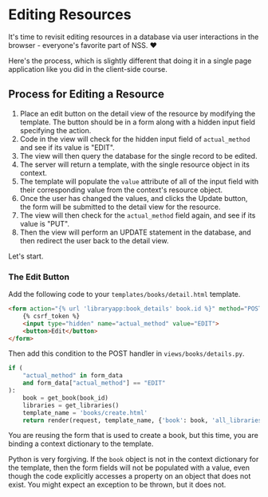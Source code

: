 # Editing Resources

It's time to revisit editing resources in a database via user interactions in the browser - everyone's favorite part of NSS. ❤️

Here's the process, which is slightly different that doing it in a single page application like you did in the client-side course.

## Process for Editing a Resource

1. Place an edit button on the detail view of the resource by modifying the template. The button should be in a form along with a hidden input field specifying the action.
1. Code in the view will check for the hidden input field of `actual_method` and see if its value is "EDIT".
1. The view will then query the database for the single record to be edited.
1. The server will return a template, with the single resource object in its context.
1. The template will populate the `value` attribute of all of the input field with their corresponding value from the context's resource object.
1. Once the user has changed the values, and clicks the Update button, the form will be submitted to the detail view for the resource.
1. The view will then check for the `actual_method` field again, and see if its value is "PUT".
1. Then the view will perform an UPDATE statement in the database, and then redirect the user back to the detail view.

Let's start.

### The Edit Button

Add the following code to your `templates/books/detail.html` template.

```html
<form action="{% url 'libraryapp:book_details' book.id %}" method="POST">
    {% csrf_token %}
    <input type="hidden" name="actual_method" value="EDIT">
    <button>Edit</button>
</form>
```

Then add this condition to the POST handler in `views/books/details.py`.

```py
if (
    "actual_method" in form_data
    and form_data["actual_method"] == "EDIT"
):
    book = get_book(book_id)
    libraries = get_libraries()
    template_name = 'books/create.html'
    return render(request, template_name, {'book': book, 'all_libraries': libraries})
```

You are reusing the form that is used to create a book, but this time, you are binding a context dictionary to the template.


Python is very forgiving. If the `book` object is not in the context dictionary for the template, then the form fields will not be populated with a value, even though the code explicitly accesses a property on an object that does not exist. You might expect an exception to be thrown, but it does not.
